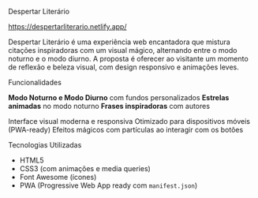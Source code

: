 
 Despertar Literário

 https://despertarliterario.netlify.app/

Despertar Literário é uma experiência web encantadora que mistura citações inspiradoras com um visual mágico, alternando entre o modo noturno e o modo diurno. A proposta é oferecer ao visitante um momento de reflexão e beleza visual, com design responsivo e animações leves.

 Funcionalidades

 **Modo Noturno e Modo Diurno** com fundos personalizados
 **Estrelas animadas** no modo noturno
 **Frases inspiradoras** com autores
 
 Interface visual moderna e responsiva
 Otimizado para dispositivos móveis (PWA-ready)
 Efeitos mágicos com partículas ao interagir com os botões

 Tecnologias Utilizadas

- HTML5
- CSS3 (com animações e media queries)
- Font Awesome (ícones)
- PWA (Progressive Web App ready com `manifest.json`)
